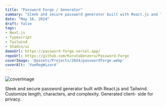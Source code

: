 ```yaml
---
title: "Password Forge / Generator"
summary: "Sleek and secure password generator built with React.js and Tailwind. Customize length, characters, and complexity. Generated client- side for privacy."
date: "May 16, 2024"
draft: false
tags:
- Next.js
- Typescript
- Tailwind
- Shadcn/ui
demoUrl: https://password-forge.vercel.app/
repoUrl: https://github.com/KurutoDenzeru/Password-Forge
coverImage: '@assets/Projects/2024/passwordforge.webp'
coverAlt: 'VueRegWizard'
---
```


![coverImage](@assets/Projects/2024/passwordforge.webp)

Sleek and secure password generator built with React.js and Tailwind. Customize length, characters, and complexity. Generated client- side for privacy.
